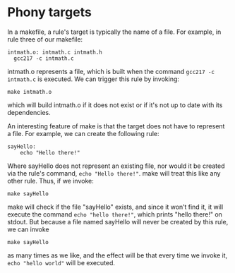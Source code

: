 # Phony targets

In a makefile, a rule's target is typically the name of a file. For example, in rule three of our makefile:

```
intmath.o: intmath.c intmath.h
  gcc217 -c intmath.c
```

intmath.o represents a file, which is built when the command `gcc217 -c intmath.c` is executed. We can trigger this rule by invoking:

```
make intmath.o
```

which will build intmath.o if it does not exist or if it's not up to date with its dependencies.&#x20;

An interesting feature of make is that the target does not have to represent a file. For example, we can create the following rule:

```
sayHello:
    echo "Hello there!"
```

Where sayHello does not represent an existing file, nor would it be created via the rule's command, `echo "Hello there!"`. make will treat this like any other rule. Thus, if we invoke:

```
make sayHello
```

make will check if the file "sayHello" exists, and since it won’t find it, it will execute the command `echo "hello there!"`, which prints "hello there!" on stdout. But because a file named sayHello will never be created by this rule, we can invoke

```
make sayHello
```

as many times as we like, and the effect will be that every time we invoke it, `echo "hello world"` will be executed.&#x20;
